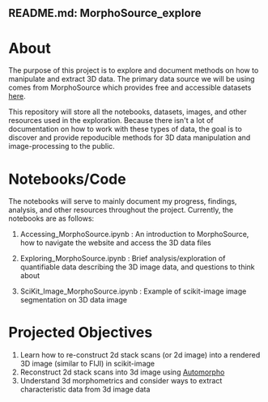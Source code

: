 ## README.md: MorphoSource_explore

# About

The purpose of this project is to explore and document methods on how to manipulate and extract 3D data. The primary data source we will be using comes from MorphoSource which provides free and accessible datasets [here](https://www.morphosource.org).

This repository will store all the notebooks, datasets, images, and other resources used in the exploration. Because there isn't a lot of documentation on how to work with these types of data, the goal is to discover and provide repoducible methods for 3D data manipulation and image-processing to the public. 


# Notebooks/Code

The notebooks will serve to mainly document my progress, findings, analysis, and other resources throughout the project. Currently, the notebooks are as follows: 

1. Accessing_MorphoSource.ipynb : An introduction to MorphoSource, how to navigate the website and access the 3D data files

2. Exploring_MorphoSource.ipynb : Brief analysis/exploration of quantifiable data describing the 3D image data, and questions to think about 

3. SciKit_Image_MorphoSource.ipynb : Example of scikit-image image segmentation on 3D data image


# Projected Objectives

1. Learn how to re-construct 2d stack scans (or 2d image) into a rendered 3D image (similar to FIJI) in scikit-image
2. Reconstruct 2d stack scans into 3d image using [Automorpho](https://github.com/HullLab/AutoMorph) 
3. Understand 3d morphometrics and consider ways to extract characteristic data from 3d image data
